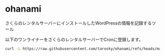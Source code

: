 # ohanami
さくらのレンタルサーバーにインストールしたWordPressの情報を記録するツール

以下のワンライナーをさくらのレンタルサーバーでCronに登録します。

```bash
curl -L https://raw.githubusercontent.com/tarosky/ohanami/refs/heads/main/ohanami.php | php
```
